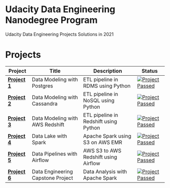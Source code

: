 # Udacity Data Engineering Nanodegree Program

Udacity Data Engineering Projects Solutions in 2021

# Projects

Project | Title | Description | Status
------------ | ------------- | ------------- | -------------
**[Project 1](Project%201%20-%20Data%20Modeling%20with%20Postgres)** | Data Modeling with Postgres | ETL pipeline in RDMS using Python | [![Project Passed](https://img.shields.io/badge/project-passed-success.svg)](https://img.shields.io/badge/project-passed-success.svg)
**[Project 2](Project%202%20-%20Data%20Modeling%20with%20Apache%20Cassandra)** | Data Modeling with Cassandra | ETL pipeline in NoSQL using Python | [![Project Passed](https://img.shields.io/badge/project-passed-success.svg)](https://img.shields.io/badge/project-passed-success.svg)
**[Project 3](Project%203%20-%20Data%20Modeling%20with%20Amazon%20Redshift)** | Data Modeling with AWS Redshift | ETL pipeline in Redshift using Python | [![Project Passed](https://img.shields.io/badge/project-passed-success.svg)](https://img.shields.io/badge/project-passed-success.svg)
**[Project 4](Project%204%20-%20Data%20Lake%20with%20Apache%20Spark)** | Data Lake with Spark | Apache Spark using S3 on AWS EMR | [![Project Passed](https://img.shields.io/badge/project-passed-success.svg)](https://img.shields.io/badge/project-passed-success.svg)
**[Project 5](Project%205%20-%20Data%20Pipelines%20with%20Airflow)** | Data Pipelines with Airflow | AWS S3 to AWS Redshift using Airflow | [![Project Passed](https://img.shields.io/badge/project-passed-success.svg)](https://img.shields.io/badge/project-passed-success.svg)
**[Project 6](Project%206%20-%20Capstone%20Project)** | Data Engineering Capstone Project | Data Analysis with Apache Spark | [![Project Passed](https://img.shields.io/badge/project-passed-success.svg)](https://img.shields.io/badge/project-passed-success.svg)
